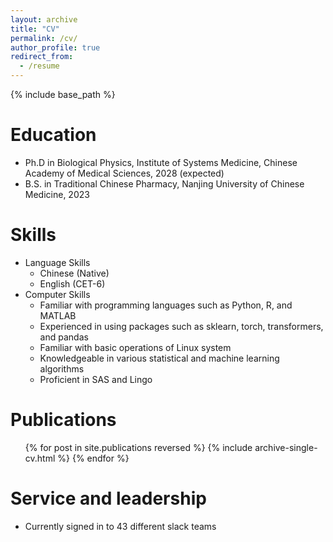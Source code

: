 ```yaml
---
layout: archive
title: "CV"
permalink: /cv/
author_profile: true
redirect_from:
  - /resume
---
```


{% include base_path %}

Education
======
* Ph.D in Biological Physics, Institute of Systems Medicine, Chinese Academy of Medical Sciences, 2028 (expected)
* B.S. in Traditional Chinese Pharmacy, Nanjing University of Chinese Medicine, 2023
  
Skills
======
* Language Skills
  * Chinese (Native)
  * English (CET-6)
* Computer Skills
  * Familiar with programming languages such as Python, R, and MATLAB
  * Experienced in using packages such as sklearn, torch, transformers, and pandas
  * Familiar with basic operations of Linux system
  * Knowledgeable in various statistical and machine learning algorithms  
  * Proficient in SAS and Lingo

Publications
======
  <ul>{% for post in site.publications reversed %}
    {% include archive-single-cv.html %}
  {% endfor %}</ul>
  
Service and leadership
======
* Currently signed in to 43 different slack teams
